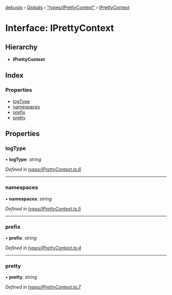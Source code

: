 [debugio](../README.md) › [Globals](../globals.md) › ["types/IPrettyContext"](../modules/_types_iprettycontext_.md) › [IPrettyContext](_types_iprettycontext_.iprettycontext.md)

# Interface: IPrettyContext

## Hierarchy

* **IPrettyContext**

## Index

### Properties

* [logType](_types_iprettycontext_.iprettycontext.md#logtype)
* [namespaces](_types_iprettycontext_.iprettycontext.md#namespaces)
* [prefix](_types_iprettycontext_.iprettycontext.md#prefix)
* [pretty](_types_iprettycontext_.iprettycontext.md#pretty)

## Properties

###  logType

• **logType**: *string*

*Defined in [types/IPrettyContext.ts:6](https://github.com/kislball/debugio/blob/9a1c73e/src/types/IPrettyContext.ts#L6)*

___

###  namespaces

• **namespaces**: *string*

*Defined in [types/IPrettyContext.ts:5](https://github.com/kislball/debugio/blob/9a1c73e/src/types/IPrettyContext.ts#L5)*

___

###  prefix

• **prefix**: *string*

*Defined in [types/IPrettyContext.ts:4](https://github.com/kislball/debugio/blob/9a1c73e/src/types/IPrettyContext.ts#L4)*

___

###  pretty

• **pretty**: *string*

*Defined in [types/IPrettyContext.ts:7](https://github.com/kislball/debugio/blob/9a1c73e/src/types/IPrettyContext.ts#L7)*
